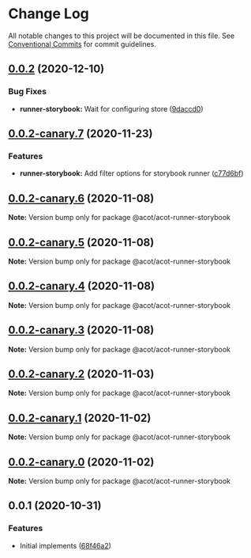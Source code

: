 # Change Log

All notable changes to this project will be documented in this file.
See [Conventional Commits](https://conventionalcommits.org) for commit guidelines.

## [0.0.2](https://github.com/acot-a11y/acot/compare/@acot/acot-runner-storybook@0.0.2-canary.7...@acot/acot-runner-storybook@0.0.2) (2020-12-10)

### Bug Fixes

- **runner-storybook:** Wait for configuring store ([9daccd0](https://github.com/acot-a11y/acot/commit/9daccd0ca48ea1f7ab0a7b543e45fa685925dafa))

## [0.0.2-canary.7](https://github.com/acot-a11y/acot/compare/@acot/acot-runner-storybook@0.0.2-canary.6...@acot/acot-runner-storybook@0.0.2-canary.7) (2020-11-23)

### Features

- **runner-storybook:** Add filter options for storybook runner ([c77d6bf](https://github.com/acot-a11y/acot/commit/c77d6bf50a1bddbbd1021c7b71d00e1652376b11))

## [0.0.2-canary.6](https://github.com/acot-a11y/acot/compare/@acot/acot-runner-storybook@0.0.2-canary.5...@acot/acot-runner-storybook@0.0.2-canary.6) (2020-11-08)

**Note:** Version bump only for package @acot/acot-runner-storybook

## [0.0.2-canary.5](https://github.com/acot-a11y/acot/compare/@acot/acot-runner-storybook@0.0.2-canary.4...@acot/acot-runner-storybook@0.0.2-canary.5) (2020-11-08)

**Note:** Version bump only for package @acot/acot-runner-storybook

## [0.0.2-canary.4](https://github.com/acot-a11y/acot/compare/@acot/acot-runner-storybook@0.0.2-canary.3...@acot/acot-runner-storybook@0.0.2-canary.4) (2020-11-08)

**Note:** Version bump only for package @acot/acot-runner-storybook

## [0.0.2-canary.3](https://github.com/acot-a11y/acot/compare/@acot/acot-runner-storybook@0.0.2-canary.2...@acot/acot-runner-storybook@0.0.2-canary.3) (2020-11-08)

**Note:** Version bump only for package @acot/acot-runner-storybook

## [0.0.2-canary.2](https://github.com/acot-a11y/acot/compare/@acot/acot-runner-storybook@0.0.2-canary.1...@acot/acot-runner-storybook@0.0.2-canary.2) (2020-11-03)

**Note:** Version bump only for package @acot/acot-runner-storybook

## [0.0.2-canary.1](https://github.com/acot-a11y/acot/compare/@acot/acot-runner-storybook@0.0.2-canary.0...@acot/acot-runner-storybook@0.0.2-canary.1) (2020-11-02)

**Note:** Version bump only for package @acot/acot-runner-storybook

## [0.0.2-canary.0](https://github.com/acot-a11y/acot/compare/@acot/acot-runner-storybook@0.0.1...@acot/acot-runner-storybook@0.0.2-canary.0) (2020-11-02)

**Note:** Version bump only for package @acot/acot-runner-storybook

## 0.0.1 (2020-10-31)

### Features

- Initial implements ([68f46a2](https://github.com/acot-a11y/acot/commit/68f46a250de7793795678ece40d23d927ddd075c))
